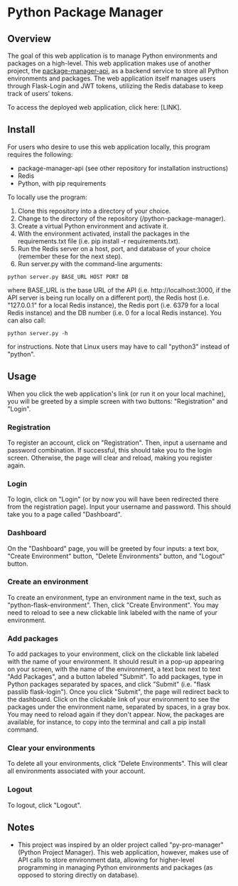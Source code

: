 # Python Package Manager

## Overview

The goal of this web application is to manage Python environments and packages on a high-level. This web application makes use of another project, the [package-manager-api]("https://github.com/kypercoding/package-manager-api"), as a backend service to store all Python environments and packages. The web application itself manages users through Flask-Login and JWT tokens, utilizing the Redis database to keep track of users' tokens.

To access the deployed web application, click here: [LINK].

## Install

For users who desire to use this web application locally, this program requires the following:
* package-manager-api (see other repository for installation instructions)
* Redis
* Python, with pip requirements

To locally use the program:

1. Clone this repository into a directory of your choice.
2. Change to the directory of the repository (/python-package-manager).
3. Create a virtual Python environment and activate it.
4. With the environment activated, install the packages in the requirements.txt file (i.e. pip install -r requirements.txt).
5. Run the Redis server on a host, port, and database of your choice (remember these for the next step).
6. Run server.py with the command-line arguments:

```
python server.py BASE_URL HOST PORT DB
```

where BASE_URL is the base URL of the API (i.e. http://localhost:3000, if the API server is being run locally on a different port), the Redis host (i.e. "127.0.0.1" for a local Redis instance), the Redis port (i.e. 6379 for a local Redis instance) and the DB number (i.e. 0 for a local Redis instance). You can also call:

```
python server.py -h
```

for instructions. Note that Linux users may have to call "python3" instead of "python".

## Usage

When you click the web application's link (or run it on your local machine), you will be greeted by a simple screen with two buttons: "Registration" and "Login".

### Registration

To register an account, click on "Registration". Then, input a username and password combination. If successful, this should take you to the login screen. Otherwise, the page will clear and reload, making you register again.

### Login

To login, click on "Login" (or by now you will have been redirected there from the registration page). Input your username and password. This should take you to a page called "Dashboard".

### Dashboard

On the "Dashboard" page, you will be greeted by four inputs: a text box, "Create Environment" button, "Delete Environments" button, and "Logout" button.

### Create an environment

To create an environment, type an environment name in the text, such as "python-flask-environment". Then, click "Create Environment". You may need to reload to see a new clickable link labeled with the name of your environment.

### Add packages

To add packages to your environment, click on the clickable link labeled with the name of your environment. It should result in a pop-up appearing on your screen, with the name of the environment, a text box next to text "Add Packages", and a button labeled "Submit". To add packages, type in Python packages separated by spaces, and click "Submit" (i.e. "flask passlib flask-login"). Once you click "Submit", the page will redirect back to the dashboard. Click on the clickable link of your environment to see the packages under the environment name, separated by spaces, in a gray box. You may need to reload again if they don't appear. Now, the packages are available, for instance, to copy into the terminal and call a pip install command.

### Clear your environments

To delete all your environments, click "Delete Environments". This will clear all environments associated with your account.

### Logout

To logout, click "Logout".

## Notes

* This project was inspired by an older project called "py-pro-manager" (Python Project Manager). This web application, however, makes use of API calls to store environment data, allowing for higher-level programming in managing Python environments and packages (as opposed to storing directly on database).
